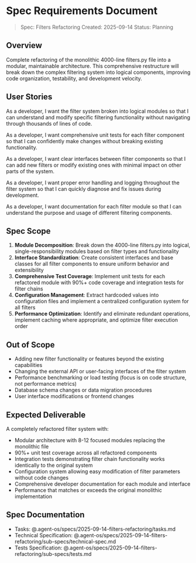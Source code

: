 # Spec Requirements Document

> Spec: Filters Refactoring
> Created: 2025-09-14
> Status: Planning

## Overview

Complete refactoring of the monolithic 4000-line filters.py file into a modular, maintainable architecture. This comprehensive restructure will break down the complex filtering system into logical components, improving code organization, testability, and development velocity.

## User Stories

As a developer, I want the filter system broken into logical modules so that I can understand and modify specific filtering functionality without navigating through thousands of lines of code.

As a developer, I want comprehensive unit tests for each filter component so that I can confidently make changes without breaking existing functionality.

As a developer, I want clear interfaces between filter components so that I can add new filters or modify existing ones with minimal impact on other parts of the system.

As a developer, I want proper error handling and logging throughout the filter system so that I can quickly diagnose and fix issues during development.

As a developer, I want documentation for each filter module so that I can understand the purpose and usage of different filtering components.

## Spec Scope

1. **Module Decomposition**: Break down the 4000-line filters.py into logical, single-responsibility modules based on filter types and functionality
2. **Interface Standardization**: Create consistent interfaces and base classes for all filter components to ensure uniform behavior and extensibility
3. **Comprehensive Test Coverage**: Implement unit tests for each refactored module with 90%+ code coverage and integration tests for filter chains
4. **Configuration Management**: Extract hardcoded values into configuration files and implement a centralized configuration system for all filters
5. **Performance Optimization**: Identify and eliminate redundant operations, implement caching where appropriate, and optimize filter execution order

## Out of Scope

- Adding new filter functionality or features beyond the existing capabilities
- Changing the external API or user-facing interfaces of the filter system
- Performance benchmarking or load testing (focus is on code structure, not performance metrics)
- Database schema changes or data migration procedures
- User interface modifications or frontend changes

## Expected Deliverable

A completely refactored filter system with:
- Modular architecture with 8-12 focused modules replacing the monolithic file
- 90%+ unit test coverage across all refactored components
- Integration tests demonstrating filter chain functionality works identically to the original system
- Configuration system allowing easy modification of filter parameters without code changes
- Comprehensive developer documentation for each module and interface
- Performance that matches or exceeds the original monolithic implementation

## Spec Documentation

- Tasks: @.agent-os/specs/2025-09-14-filters-refactoring/tasks.md
- Technical Specification: @.agent-os/specs/2025-09-14-filters-refactoring/sub-specs/technical-spec.md
- Tests Specification: @.agent-os/specs/2025-09-14-filters-refactoring/sub-specs/tests.md